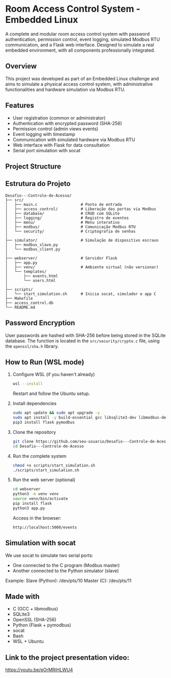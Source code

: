# Room Access Control System - Embedded Linux

A complete and modular room access control system with password authentication, permission control, event logging, simulated Modbus RTU communication, and a Flask web interface. Designed to simulate a real embedded environment, with all components professionally integrated.

## Overview

This project was developed as part of an Embedded Linux challenge and aims to simulate a physical access control system, with administrative functionalities and hardware simulation via Modbus RTU.

## Features

- User registration (common or administrator)
- Authentication with encrypted password (SHA-256)
- Permission control (admin views events)
- Event logging with timestamp
- Communication with simulated hardware via Modbus RTU
- Web interface with Flask for data consultation
- Serial port simulation with socat

## Project Structure


## Estrutura do Projeto

```plaintext
Desafio---Controle-de-Acesso/
├── src/
│   ├── main.c                   # Ponto de entrada
│   ├── access_control/          # Liberação das portas via Modbus
│   ├── database/                # CRUD com SQLite
│   ├── logging/                 # Registro de eventos
│   ├── menu/                    # Menu interativo
│   ├── modbus/                  # Comunicação Modbus RTU
│   └── security/                # Criptografia de senhas
│
├── simulator/                   # Simulação de dispositivo escravo
│   ├── modbus_slave.py
│   └── modbus_client.py
│
├── webserver/                   # Servidor Flask
│   ├── app.py
│   ├── venv/                    # Ambiente virtual (não versionar)
│   └── templates/
│       ├── events.html
│       └── users.html
│
├── scripts/
│   └── start_simulation.sh      # Inicia socat, simulador e app C
├── Makefile
├── access_control.db
└── README.md
```
## Password Encryption

User passwords are hashed with SHA-256 before being stored in the SQLite database. The function is located in the `src/security/crypto.c` file, using the `openssl/sha.h` library.

## How to Run (WSL mode)

1.  Configure WSL (if you haven't already)

    ```bash
    wsl --install
    ```

    Restart and follow the Ubuntu setup.
2.  Install dependencies

    ```bash
    sudo apt update && sudo apt upgrade -y
    sudo apt install -y build-essential gcc libsqlite3-dev libmodbus-dev socat git python3 python3-pip
    pip3 install flask pymodbus
    ```
3.  Clone the repository

    ```bash
    git clone https://github.com/seu-usuario/Desafio---Controle-de-Acesso.git
    cd Desafio---Controle-de-Acesso
    ```
4.  Run the complete system

    ```bash
    chmod +x scripts/start_simulation.sh
    ./scripts/start_simulation.sh
    ```
5.  Run the web server (optional)

    ```bash
    cd webserver
    python3 -m venv venv
    source venv/bin/activate
    pip install flask
    python3 app.py
    ```

    Access in the browser:

    ```
    http://localhost:5000/events
    ```

## Simulation with socat

We use socat to simulate two serial ports:

-   One connected to the C program (Modbus master)
-   Another connected to the Python simulator (slave)

Example:
Slave (Python): /dev/pts/10 Master (C): /dev/pts/11

## Made with

-   C (GCC + libmodbus)
-   SQLite3
-   OpenSSL (SHA-256)
-   Python (Flask + pymodbus)
-   socat
-   Bash
-   WSL + Ubuntu

## Link to the project presentation video:
https://youtu.be/eOrMRiHLWU4
